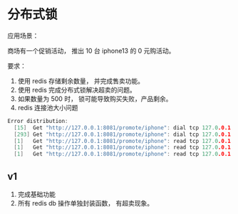 # 分布式锁

应用场景：

商场有一个促销活动， 推出 10 台 iphone13 的 0 元购活动。

要求：
1. 使用 redis 存储剩余数量， 并完成售卖功能。
2. 使用 redis 完成分布式锁解决超卖的问题。
3. 如果数量为 500 时， 锁可能导致购买失败，产品剩余。
4. redis 连接池大小问题

```go
Error distribution:
  [15]	Get "http://127.0.0.1:8081/promote/iphone": dial tcp 127.0.0.1:8081: connect: connection reset by peer
  [293]	Get "http://127.0.0.1:8081/promote/iphone": dial tcp 127.0.0.1:8081: socket: too many open files
  [1]	Get "http://127.0.0.1:8081/promote/iphone": read tcp 127.0.0.1:59348->127.0.0.1:8081: read: connection reset by peer
  [1]	Get "http://127.0.0.1:8081/promote/iphone": read tcp 127.0.0.1:59349->127.0.0.1:8081: read: connection reset by peer
  [1]	Get "http://127.0.0.1:8081/promote/iphone": read tcp 127.0.0.1:59350->127.0.0.1:8081: read: connection reset by peer
  ```

  ## v1 

  1. 完成基础功能
  2. 所有 redis db 操作单独封装函数， 有超卖现象。

  
